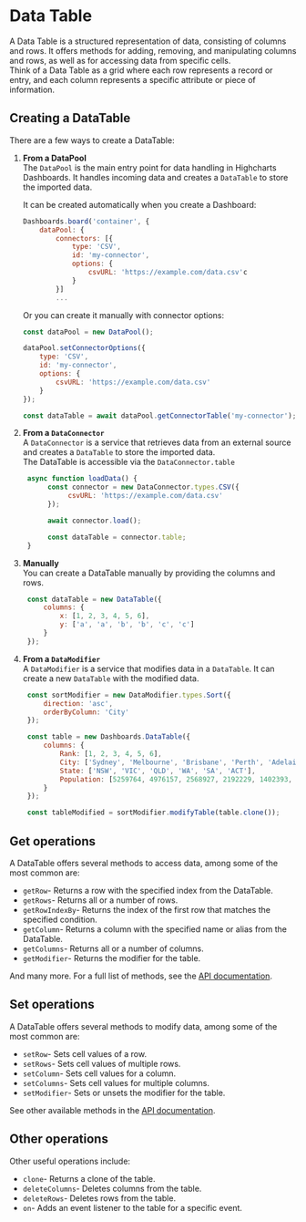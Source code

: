 # Data Table

A Data Table is a structured representation of data, consisting of columns and rows.
It offers methods for adding, removing, and manipulating columns and rows, as well as for accessing data from specific cells.  
Think of a Data Table as a grid where each row represents a record or entry, and each column represents a specific attribute or piece of information.


## Creating a DataTable
There are a few ways to create a DataTable:

1. **From a DataPool**  
    The `DataPool` is the main entry point for data handling in Highcharts Dashboards. It handles incoming data and creates a `DataTable` to store the imported data.

    It can be created automatically when you create a Dashboard:
    ```javascript
    Dashboards.board('container', {
        dataPool: {
            connectors: [{
                type: 'CSV',
                id: 'my-connector',
                options: {
                    csvURL: 'https://example.com/data.csv'c
                }
            }]
            ...
    ```

    Or you can create it manually with connector options:

    ```javascript
    const dataPool = new DataPool();

    dataPool.setConnectorOptions({
        type: 'CSV',
        id: 'my-connector',
        options: {
            csvURL: 'https://example.com/data.csv'
        }
    });

    const dataTable = await dataPool.getConnectorTable('my-connector');
    ```


2. **From a `DataConnector`**  
   A `DataConnector` is a service that retrieves data from an external source and creates a `DataTable` to store the imported data.  
   The DataTable is accessible via the `DataConnector.table`

   ```javascript
    async function loadData() {
         const connector = new DataConnector.types.CSV({
              csvURL: 'https://example.com/data.csv'
         });

         await connector.load();

         const dataTable = connector.table;
    }
    ```

3. **Manually**  
   You can create a DataTable manually by providing the columns and rows.

   ```javascript
    const dataTable = new DataTable({
        columns: {
            x: [1, 2, 3, 4, 5, 6],
            y: ['a', 'a', 'b', 'b', 'c', 'c']
        }
    });
    ```

4. **From a `DataModifier`**  
   A `DataModifier` is a service that modifies data in a `DataTable`. It can create a new `DataTable` with the modified data.

   ```javascript
    const sortModifier = new DataModifier.types.Sort({
        direction: 'asc',
        orderByColumn: 'City'
    });

    const table = new Dashboards.DataTable({
        columns: {
            Rank: [1, 2, 3, 4, 5, 6],
            City: ['Sydney', 'Melbourne', 'Brisbane', 'Perth', 'Adelaide', 'Canberra'],
            State: ['NSW', 'VIC', 'QLD', 'WA', 'SA', 'ACT'],
            Population: [5259764, 4976157, 2568927, 2192229, 1402393, 453558]
        }
    });

    const tableModified = sortModifier.modifyTable(table.clone());
    ```


## Get operations
A DataTable offers several methods to access data, among some of the most common are:

- `getRow`- Returns a row with the specified index from the DataTable.
- `getRows`- Returns all or a number of rows.
- `getRowIndexBy`- Returns the index of the first row that matches the specified condition.
- `getColumn`- Returns a column with the specified name or alias from the DataTable.
- `getColumns`- Returns all or a number of columns.
- `getModifier`- Returns the modifier for the table.

And many more. For a full list of methods, see the [API documentation](https://api.highcharts.com/dashboards/#classes/Data_DataTable.DataTable-1).


## Set operations
A DataTable offers several methods to modify data, among some of the most common are:

- `setRow`- Sets cell values of a row.
- `setRows`- Sets cell values of multiple rows.
- `setColumn`- Sets cell values for a column.
- `setColumns`- Sets cell values for multiple columns.
- `setModifier`- Sets or unsets the modifier for the table.

See other available methods in the [API documentation](https://api.highcharts.com/dashboards/#classes/Data_DataTable.DataTable-1).

## Other operations
Other useful operations include:

- `clone`- Returns a clone of the table.
- `deleteColumns`- Deletes columns from the table.
- `deleteRows`- Deletes rows from the table.
- `on`- Adds an event listener to the table for a specific event.

